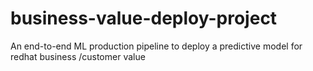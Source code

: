 # business-value-deploy-project
An end-to-end ML production pipeline to deploy a predictive model for redhat business /customer value 
